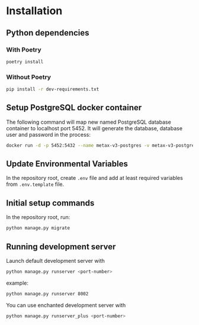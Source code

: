 # Installation

## Python dependencies

### With Poetry

```bash
poetry install
```

### Without Poetry 

```bash
pip install -r dev-requirements.txt
```

## Setup PostgreSQL docker container

The following command will map new named PostgreSQL database container to localhost port 5452. It will generate the database, database user and password in the process:

```bash
docker run -d -p 5452:5432 --name metax-v3-postgres -v metax-v3-postgres:/var/lib/postgresql/data -e POSTGRES_USER=<db_user> -e POSTGRES_PASSWORD=<password> -e POSTGRES_DB=metax_db --restart=always  postgres:12
```

## Update Environmental Variables

In the repository root, create `.env` file and add at least required variables from `.env.template` file.

## Initial setup commands

In the repository root, run:

```bash
python manage.py migrate
```

## Running development server

Launch default development server with 

```bash
python manage.py runserver <port-number>
``` 

example:  
```bash
python manage.py runserver 8002
```

You can use enchanted development server with 

```bash
python manage.py runserver_plus <port-number>
```
